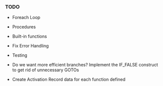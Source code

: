 ### TODO

* Foreach Loop 

* Procedures

* Built-in functions

* Fix Error Handling

* Testing

* Do we want more efficient branches? Implement the IF_FALSE construct to get rid of unnecessary GOTOs

* Create Activation Record data for each function defined
